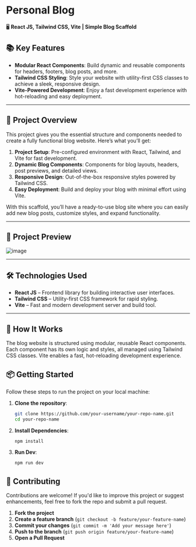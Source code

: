# **Personal Blog**  
🖥️ **React JS, Tailwind CSS, Vite | Simple Blog Scaffold**  

## 📚 **Key Features**  
- **Modular React Components**: Build dynamic and reusable components for headers, footers, blog posts, and more.  
- **Tailwind CSS Styling**: Style your website with utility-first CSS classes to achieve a sleek, responsive design.  
- **Vite-Powered Development**: Enjoy a fast development experience with hot-reloading and easy deployment.  

---

## 🚀 **Project Overview**  
This project gives you the essential structure and components needed to create a fully functional blog website. Here’s what you’ll get:  
1. **Project Setup**: Pre-configured environment with React, Tailwind, and Vite for fast development.  
2. **Dynamic Blog Components**: Components for blog layouts, headers, post previews, and detailed views.  
3. **Responsive Design**: Out-of-the-box responsive styles powered by Tailwind CSS.  
4. **Easy Deployment**: Build and deploy your blog with minimal effort using Vite.  

With this scaffold, you’ll have a ready-to-use blog site where you can easily add new blog posts, customize styles, and expand functionality.  

---

## 📸 **Project Preview**  


![image](https://github.com/user-attachments/assets/08ef4183-aa5c-4117-9266-5b5f54f878b5)

---

## 🛠️ **Technologies Used**  
- **React JS** – Frontend library for building interactive user interfaces.  
- **Tailwind CSS** – Utility-first CSS framework for rapid styling.  
- **Vite** – Fast and modern development server and build tool.  

---
## 📄 **How It Works**  
The blog website is structured using modular, reusable React components. Each component has its own logic and styles, all managed using Tailwind CSS classes. Vite enables a fast, hot-reloading development experience.

## 📦 **Getting Started**  
Follow these steps to run the project on your local machine:  

1. **Clone the repository**:  
   ```bash
   git clone https://github.com/your-username/your-repo-name.git
   cd your-repo-name
   
2. **Install Dependencies**:  
   ```bash
   npm install
   
2. **Run Dev**:  
   ```bash
   npm run dev

## 🤝 **Contributing**  
Contributions are welcome! If you'd like to improve this project or suggest enhancements, feel free to fork the repo and submit a pull request.  

1. **Fork the project**  
2. **Create a feature branch** (`git checkout -b feature/your-feature-name`)  
3. **Commit your changes** (`git commit -m 'Add your message here'`)  
4. **Push to the branch** (`git push origin feature/your-feature-name`)  
5. **Open a Pull Request**  





